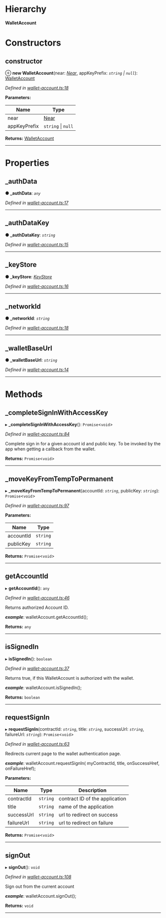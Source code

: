 

# Hierarchy

**WalletAccount**

# Constructors

<a id="constructor"></a>

##  constructor

⊕ **new WalletAccount**(near: *[Near](_near_.near.md)*, appKeyPrefix: *`string` \| `null`*): [WalletAccount](_wallet_account_.walletaccount.md)

*Defined in [wallet-account.ts:18](https://github.com/nearprotocol/nearlib/blob/b1a6029/src.ts/wallet-account.ts#L18)*

**Parameters:**

| Name | Type |
| ------ | ------ |
| near | [Near](_near_.near.md) |
| appKeyPrefix | `string` \| `null` |

**Returns:** [WalletAccount](_wallet_account_.walletaccount.md)

___

# Properties

<a id="_authdata"></a>

##  _authData

**● _authData**: *`any`*

*Defined in [wallet-account.ts:17](https://github.com/nearprotocol/nearlib/blob/b1a6029/src.ts/wallet-account.ts#L17)*

___
<a id="_authdatakey"></a>

##  _authDataKey

**● _authDataKey**: *`string`*

*Defined in [wallet-account.ts:15](https://github.com/nearprotocol/nearlib/blob/b1a6029/src.ts/wallet-account.ts#L15)*

___
<a id="_keystore"></a>

##  _keyStore

**● _keyStore**: *[KeyStore](_key_stores_keystore_.keystore.md)*

*Defined in [wallet-account.ts:16](https://github.com/nearprotocol/nearlib/blob/b1a6029/src.ts/wallet-account.ts#L16)*

___
<a id="_networkid"></a>

##  _networkId

**● _networkId**: *`string`*

*Defined in [wallet-account.ts:18](https://github.com/nearprotocol/nearlib/blob/b1a6029/src.ts/wallet-account.ts#L18)*

___
<a id="_walletbaseurl"></a>

##  _walletBaseUrl

**● _walletBaseUrl**: *`string`*

*Defined in [wallet-account.ts:14](https://github.com/nearprotocol/nearlib/blob/b1a6029/src.ts/wallet-account.ts#L14)*

___

# Methods

<a id="_completesigninwithaccesskey"></a>

##  _completeSignInWithAccessKey

▸ **_completeSignInWithAccessKey**(): `Promise`<`void`>

*Defined in [wallet-account.ts:84](https://github.com/nearprotocol/nearlib/blob/b1a6029/src.ts/wallet-account.ts#L84)*

Complete sign in for a given account id and public key. To be invoked by the app when getting a callback from the wallet.

**Returns:** `Promise`<`void`>

___
<a id="_movekeyfromtemptopermanent"></a>

##  _moveKeyFromTempToPermanent

▸ **_moveKeyFromTempToPermanent**(accountId: *`string`*, publicKey: *`string`*): `Promise`<`void`>

*Defined in [wallet-account.ts:97](https://github.com/nearprotocol/nearlib/blob/b1a6029/src.ts/wallet-account.ts#L97)*

**Parameters:**

| Name | Type |
| ------ | ------ |
| accountId | `string` |
| publicKey | `string` |

**Returns:** `Promise`<`void`>

___
<a id="getaccountid"></a>

##  getAccountId

▸ **getAccountId**(): `any`

*Defined in [wallet-account.ts:46](https://github.com/nearprotocol/nearlib/blob/b1a6029/src.ts/wallet-account.ts#L46)*

Returns authorized Account ID.

*__example__*: walletAccount.getAccountId();

**Returns:** `any`

___
<a id="issignedin"></a>

##  isSignedIn

▸ **isSignedIn**(): `boolean`

*Defined in [wallet-account.ts:37](https://github.com/nearprotocol/nearlib/blob/b1a6029/src.ts/wallet-account.ts#L37)*

Returns true, if this WalletAccount is authorized with the wallet.

*__example__*: walletAccount.isSignedIn();

**Returns:** `boolean`

___
<a id="requestsignin"></a>

##  requestSignIn

▸ **requestSignIn**(contractId: *`string`*, title: *`string`*, successUrl: *`string`*, failureUrl: *`string`*): `Promise`<`void`>

*Defined in [wallet-account.ts:63](https://github.com/nearprotocol/nearlib/blob/b1a6029/src.ts/wallet-account.ts#L63)*

Redirects current page to the wallet authentication page.

*__example__*: walletAccount.requestSignIn( myContractId, title, onSuccessHref, onFailureHref);

**Parameters:**

| Name | Type | Description |
| ------ | ------ | ------ |
| contractId | `string` |  contract ID of the application |
| title | `string` |  name of the application |
| successUrl | `string` |  url to redirect on success |
| failureUrl | `string` |  url to redirect on failure |

**Returns:** `Promise`<`void`>

___
<a id="signout"></a>

##  signOut

▸ **signOut**(): `void`

*Defined in [wallet-account.ts:108](https://github.com/nearprotocol/nearlib/blob/b1a6029/src.ts/wallet-account.ts#L108)*

Sign out from the current account

*__example__*: walletAccount.signOut();

**Returns:** `void`

___

